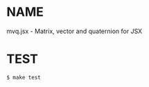NAME
=============================================

mvq.jsx - Matrix, vector and quaternion for JSX


TEST
=============================================

    $ make test
